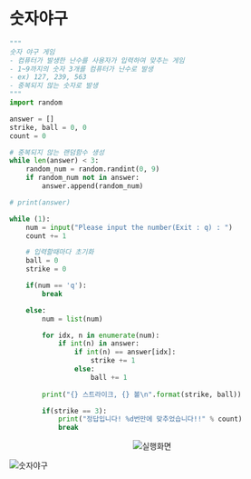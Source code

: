
# 숫자야구

```python
"""
숫자 야구 게임
- 컴퓨터가 발생한 난수를 사용자가 입력하여 맞추는 게임
- 1~9까지의 숫자 3개를 컴퓨터가 난수로 발생
- ex) 127, 239, 563
- 중복되지 않는 숫자로 발생
"""
import random

answer = []
strike, ball = 0, 0
count = 0

# 중복되지 않는 랜덤함수 생성
while len(answer) < 3:
    random_num = random.randint(0, 9)
    if random_num not in answer:
        answer.append(random_num)

# print(answer)

while (1):
    num = input("Please input the number(Exit : q) : ")
    count += 1

    # 입력할때마다 초기화
    ball = 0
    strike = 0

    if(num == 'q'):
        break

    else:
        num = list(num)

        for idx, n in enumerate(num):
            if int(n) in answer:
                if int(n) == answer[idx]:
                    strike += 1
                else:
                    ball += 1
            
        print("{} 스트라이크, {} 볼\n".format(strike, ball))

        if(strike == 3):
            print("정답입니다! %d번만에 맞추었습니다!!" % count)
            break

```
<center><img src="https://user-images.githubusercontent.com/76420201/104839003-db0f8980-5901-11eb-9254-0b306a169d6d.GIF" alt = "실행화면"></center>

![숫자야구](https://user-images.githubusercontent.com/76420201/104839003-db0f8980-5901-11eb-9254-0b306a169d6d.GIF)
